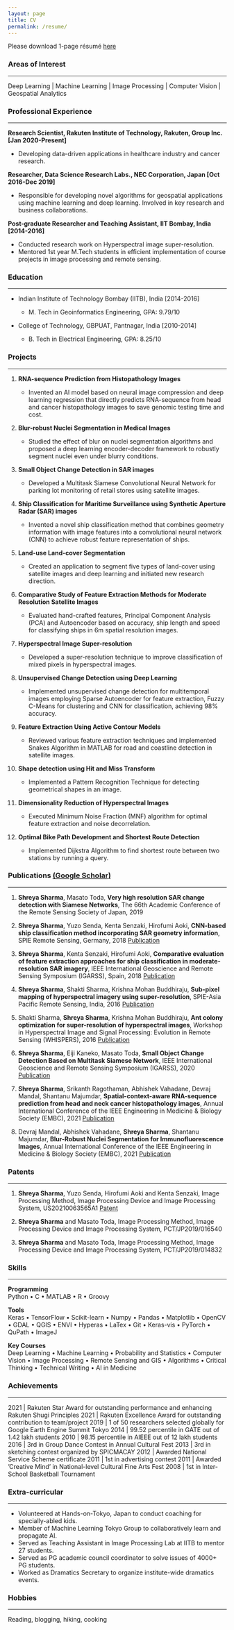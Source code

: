 ```yaml
---
layout: page
title: CV
permalink: /resume/
---
```


Please download 1-page résumé [here]({{site.url}}{{site.baseurl}}/assets/docs/shreya_cv.pdf)
### Areas of Interest
-----------------
Deep Learning | Machine Learning | Image Processing | Computer Vision | Geospatial Analytics
### Professional Experience
----------------
**Research Scientist, Rakuten Institute of Technology, Rakuten, Group Inc. [Jan 2020-Present]**
* Developing data-driven applications in healthcare industry and cancer research.

**Researcher, Data Science Research Labs., NEC Corporation, Japan [Oct 2016-Dec 2019]**

* Responsible for developing novel algorithms for geospatial applications using machine learning and deep learning. Involved in key research and business collaborations.

**Post-graduate Researcher and Teaching Assistant, IIT Bombay, India [2014-2016]**

* Conducted research work on Hyperspectral image super-resolution. 
* Mentored 1st year M.Tech students in efficient implementation of course projects in image processing and remote sensing.


### Education
---------------
* Indian Institute of Technology Bombay (IITB), India [2014-2016]
	* M. Tech in Geoinformatics Engineering, GPA: 9.79/10

* College of Technology, GBPUAT, Pantnagar, India [2010-2014]
	* B. Tech in Electrical Engineering, GPA: 8.25/10


### Projects 
--------------

1. **RNA-sequence Prediction from Histopathology Images**
	* Invented an AI model based on neural image compression and deep learning regression that directly predicts RNA-sequence from head and cancer histopathology images to save genomic testing time and cost.

2. **Blur-robust Nuclei Segmentation in Medical Images**
	* Studied the effect of blur on nuclei segmentation algorithms and proposed a deep learning encoder-decoder framework to robustly segment nuclei even under blurry conditions.
	
3. **Small Object Change Detection in SAR images**
	* Developed a Multitask Siamese Convolutional Neural Network for parking lot monitoring of retail stores using satellite images.

4. **Ship Classification for Maritime Surveillance using Synthetic Aperture Radar (SAR) images**
	* Invented a novel ship classification method that combines geometry information with image features into a convolutional neural network (CNN) to achieve robust feature representation of ships.
	
5. **Land-use Land-cover Segmentation**
	* Created an application to segment five types of land-cover using satellite images and deep learning and initiated new research direction.

6. **Comparative Study of Feature Extraction Methods for Moderate Resolution Satellite Images**
	* Evaluated hand-crafted features, Principal Component Analysis (PCA) and Autoencoder based on accuracy, ship length and speed for classifying ships in 6m spatial resolution images.
	
7. **Hyperspectral Image Super-resolution**
	* Developed a super-resolution technique to improve classification of mixed pixels in hyperspectral images. 

8. **Unsupervised Change Detection using Deep Learning**
	* Implemented unsupervised change detection for multitemporal images employing Sparse Autoencoder for feature extraction, Fuzzy C-Means for clustering and CNN for classification, achieving 98% accuracy.

9. **Feature Extraction Using Active Contour Models** 
	* Reviewed various feature extraction techniques and implemented Snakes Algorithm in MATLAB for road and coastline detection in satellite images.

10. **Shape detection using Hit and Miss Transform** 	
	* Implemented a Pattern Recognition Technique for detecting geometrical shapes in an image.
	
11. **Dimensionality Reduction of Hyperspectral Images**
	* Executed Minimum Noise Fraction (MNF) algorithm for optimal feature extraction and noise decorrelation.

12. **Optimal Bike Path Development and Shortest Route Detection** 
	* Implemented Dijkstra Algorithm to find shortest route between two stations by running a query.

### Publications [(Google Scholar)](https://scholar.google.com/citations?view_op=list_works&hl=en&hl=en&user=jX3SDWwAAAAJ&alert_preview_top_rm=2)
----------------

1. **Shreya Sharma**, Masato Toda, **Very high resolution SAR change detection with Siamese Networks**, The 66th Academic Conference of the Remote Sensing Society of Japan, 2019

2. **Shreya Sharma**, Yuzo Senda, Kenta Senzaki, Hirofumi Aoki, **CNN-based ship classification method incorporating SAR geometry information**,  SPIE Remote Sensing, Germany, 2018 [Publication](https://www.spiedigitallibrary.org/conference-proceedings-of-spie/10789/107890C/CNN-based-ship-classification-method-incorporating-SAR-geometry-information/10.1117/12.2325282.short?SSO=1)

3. **Shreya Sharma**, Kenta Senzaki, Hirofumi Aoki, **Comparative evaluation of feature extraction approaches for ship classification in moderate-resolution SAR imagery**, IEEE International Geoscience and Remote Sensing Symposium (IGARSS), Spain, 2018 [Publication](https://ieeexplore.ieee.org/abstract/document/8518966)

4. **Shreya Sharma**, Shakti Sharma, Krishna Mohan Buddhiraju, **Sub-pixel mapping of hyperspectral imagery using super-resolution**, SPIE-Asia Pacific Remote Sensing, India, 2016 [Publication](https://www.spiedigitallibrary.org/conference-proceedings-of-spie/9880/1/Sub-pixel-mapping-of-hyperspectral-imagery-using-super-resolution/10.1117/12.2223598.short?SSO=1)

5. Shakti Sharma, **Shreya Sharma**, Krishna Mohan Buddhiraju, **Ant colony optimization for super-resolution of hyperspectral images**, Workshop in Hyperspectral Image and Signal Processing: Evolution in Remote Sensing (WHISPERS), 2016 [Publication](https://ieeexplore.ieee.org/abstract/document/8071672)

6. **Shreya Sharma**, Eiji Kaneko, Masato Toda, **Small Object Change Detection Based on Multitask Siamese Network**, IEEE International Geoscience and Remote Sensing Symposium (IGARSS), 2020 [Publication](https://ieeexplore.ieee.org/abstract/document/9324150)

7. **Shreya Sharma**, Srikanth Ragothaman, Abhishek Vahadane, Devraj Mandal, Shantanu Majumdar, **Spatial-context-aware RNA-sequence prediction from head and neck cancer histopathology images**, Annual International Conference of the IEEE Engineering in Medicine & Biology Society (EMBC), 2021 [Publication](https://ieeexplore.ieee.org/abstract/document/9630754)

8. Devraj Mandal, Abhishek Vahadane, **Shreya Sharma**, Shantanu Majumdar, **Blur-Robust Nuclei Segmentation for Immunofluorescence Images**, Annual International Conference of the IEEE Engineering in Medicine & Biology Society (EMBC), 2021 [Publication](https://ieeexplore.ieee.org/abstract/document/9629787)


### Patents
-----
1. **Shreya Sharma**, Yuzo Senda, Hirofumi Aoki and Kenta Senzaki, Image Processing Method, Image Processing Device and Image Processing System, US20210063565A1 [Patent](https://patents.google.com/patent/US20210063565A1/en)

2. **Shreya Sharma** and Masato Toda, Image Processing Method, Image Processing Device and Image Processing System, PCT/JP2019/016540

3. **Shreya Sharma** and Masato Toda, Image Processing Method, Image Processing Device and Image Processing System, PCT/JP2019/014832

### Skills
--------
**Programming**  
Python • C • MATLAB • R • Groovy

**Tools**  
Keras • TensorFlow • Scikit-learn • Numpy • Pandas • Matplotlib • OpenCV • GDAL • QGIS • ENVI • Hyperas • LaTex • Git • Keras-vis • PyTorch • QuPath • ImageJ

**Key Courses**  
Deep Learning • Machine Learning • Probability and Statistics • Computer Vision •
Image Processing • Remote Sensing and GIS • Algorithms
• Critical Thinking • Technical Writing • AI in Medicine

### Achievements
-------

 2021 | Rakuten Star Award for outstanding performance and enhancing Rakuten Shugi Principles
 2021 | Rakuten Excellence Award for outstanding contribution to team/project
 2019 | 1 of 50 researchers selected globally for Google Earth Engine Summit Tokyo 
 2014 | 99.52 percentile in GATE out of 1.42 lakh students
 2010 | 98.15 percentile in AIEEE out of 12 lakh students
 2016 | 3rd in Group Dance Contest in Annual Cultural Fest
 2013 | 3rd in sketching contest organized by SPICMACAY
 2012 | Awarded National Service Scheme certificate
 2011 | 1st in advertising contest 
 2011 | Awarded ’Creative Mind’ in National-level Cultural Fine Arts Fest 
 2008 | 1st in Inter-School Basketball Tournament
 
### Extra-curricular
--------
* Volunteered at Hands-on-Tokyo, Japan to conduct coaching for specially-abled kids. 
* Member of Machine Learning Tokyo Group to collaboratively learn and propagate AI. 
* Served as Teaching Assistant in Image Processing Lab at IITB to mentor 27 students. 
* Served as PG academic council coordinator to solve issues of 4000+ PG students.
* Worked as Dramatics Secretary to organize institute-wide dramatics events.

### Hobbies
--------
Reading, blogging, hiking, cooking



